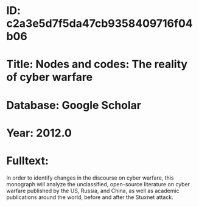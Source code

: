 # ID: c2a3e5d7f5da47cb9358409716f04b06
# Title: Nodes and codes: The reality of cyber warfare
# Database: Google Scholar
# Year: 2012.0
# Fulltext:
In order to identify changes in the discourse on cyber warfare, this monograph will analyze the unclassified, open-source literature on cyber warfare published by the US, Russia, and China, as well as academic publications around the world, before and after the Stuxnet attack.